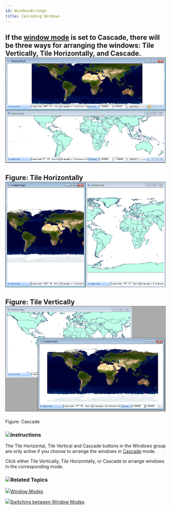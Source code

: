 ```yaml
---
id: WindowsArrange
title: Cascading Windows
---
```

If the [window mode](WindowsModel.htm) is set to Cascade, there will be three
ways for arranging the windows: Tile Vertically, Tile Horizontally, and
Cascade.  ![](img/MapWin2H.png)  
---  
Figure: Tile Horizontally  
![](img/MapWin2V.png)  
---  
Figure: Tile Vertically  
![](img/MapWin2M.png)  
---  
Figure: Cascade  
  
### ![](../../img/read.gif)Instructions

The Tile Horizontal, Tile Vertical and Cascade buttons in the Windows group
are only active if you choose to arrange the windows in
[Cascade](WindowsModel.htm) mode.

Click either Tile Vertically, Tile Horizontally, or Cascade to arrange windows
in the corresponding mode.

### ![](../../img/seealso.png)Related Topics

![](../../img/smalltitle.png)[Window Modes](WindowsModel_Basic.htm)

![](../../img/smalltitle.png)[Switching between Window
Modes](WindowsModel.htm)

